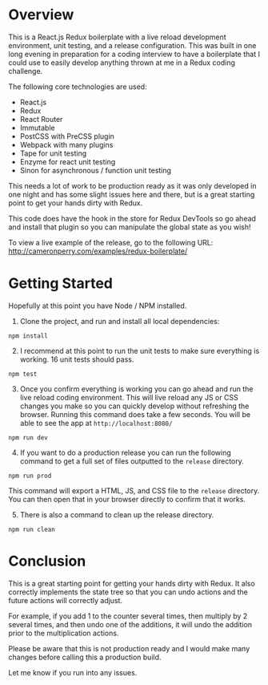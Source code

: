 # Overview

This is a React.js Redux boilerplate with a live reload development environment, unit testing, and a release configuration. This was built in one long evening in preparation for a coding interview to have a boilerplate that I could use to easily develop anything thrown at me in a Redux coding challenge.

The following core technologies are used:

* React.js
* Redux
* React Router
* Immutable
* PostCSS with PreCSS plugin
* Webpack with many plugins
* Tape for unit testing
* Enzyme for react unit testing
* Sinon for asynchronous / function unit testing

This needs a lot of work to be production ready as it was only developed in one night and has some slight issues here and there, but is a great starting point to get your hands dirty with Redux.

This code does have the hook in the store for Redux DevTools so go ahead and install that plugin so you can manipulate the global state as you wish!

To view a live example of the release, go to the following URL: <http://cameronperry.com/examples/redux-boilerplate/>

# Getting Started

Hopefully at this point you have Node / NPM installed.

1. Clone the project, and run and install all local dependencies:

  ```
npm install
```

2. I recommend at this point to run the unit tests to make sure everything is working. 16 unit tests should pass.

  ```
npm test
```

3. Once you confirm everything is working you can go ahead and run the live reload coding environment. This will live reload any JS or CSS changes you make so you can quickly develop without refreshing the browser. Running this command does take a few seconds. You will be able to see the app at `http://localhost:8080/`

  ```
npm run dev
```

4. If you want to do a production release you can run the following command to get a full set of files outputted to the `release` directory.

  ```
npm run prod
```

  This command will export a HTML, JS, and CSS file to the `release` directory. You can then open that in your browser directly to confirm that it works.

5. There is also a command to clean up the release directory.

  ```
npm run clean
```

# Conclusion

This is a great starting point for getting your hands dirty with Redux. It also correctly implements the state tree so that you can undo actions and the future actions will correctly adjust.

For example, if you add 1 to the counter several times, then multiply by 2 several times, and then undo one of the additions, it will undo the addition prior to the multiplication actions.

Please be aware that this is not production ready and I would make many changes before calling this a production build.

Let me know if you run into any issues.
